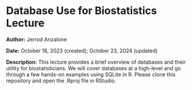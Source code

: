 # Database Use for Biostatistics Lecture

**Author:** Jerrod Anzalone

**Date:** October 18, 2023 (created); October 23, 2024 (updated)

**Description:** This lecture provides a brief overview of databases and their utility for biostatisticians. We will cover databases at a high-level and go through a few hands-on examples using SQLite in R. Please clone this repository and open the .Rproj file in RStudio.
